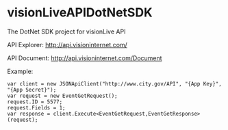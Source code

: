 # visionLiveAPIDotNetSDK
The DotNet SDK project for visionLive API

API Explorer: http://api.visioninternet.com/

API Document: http://api.visioninternet.com/Document

Example:
```
var client = new JSONApiClient("http://www.city.gov/API", "{App Key}", "{App Secret}");
var request = new EventGetRequest();
request.ID = 5577;
request.Fields = 1;
var response = client.Execute<EventGetRequest,EventGetResponse>(request);
```
